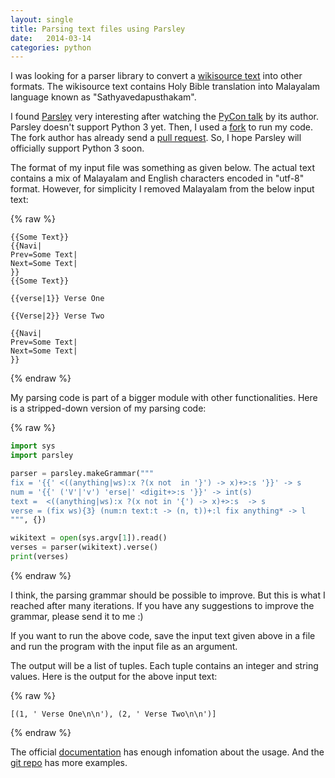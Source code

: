 ```yaml
---
layout: single
title: Parsing text files using Parsley
date:   2014-03-14
categories: python
---
```


I was looking for a parser library to convert a [wikisource text] into
other formats.  The wikisource text contains Holy Bible translation
into Malayalam language known as "Sathyavedapusthakam".

I found [Parsley] very interesting after watching the [PyCon talk] by
its author.  Parsley doesn't support Python 3 yet.  Then, I used a
[fork] to run my code.  The fork author has already send a [pull
request].  So, I hope Parsley will officially support Python 3 soon.

[fork]: https://github.com/vsajip/parsley
[wikisource text]: http://ml.wikisource.org/wiki/സത്യവേദപുസ്തകം
[Parsley]: http://parsley.readthedocs.org
[PyCon talk]: http://www.youtube.com/watch?v=t5X3ljCOFSY
[pull request]: https://github.com/python-parsley/parsley/pull/18

The format of my input file was something as given below.  The actual
text contains a mix of Malayalam and English characters encoded in
"utf-8" format. However, for simplicity I removed Malayalam from the
below input text:

{% raw %}
```
{{Some Text}}
{{Navi|
Prev=Some Text|
Next=Some Text|
}}
{{Some Text}}

{{verse|1}} Verse One

{{Verse|2}} Verse Two

{{Navi|
Prev=Some Text|
Next=Some Text|
}}
```
{% endraw %}

My parsing code is part of a bigger module with other functionalities.
Here is a stripped-down version of my parsing code:

{% raw %}
```python
import sys
import parsley

parser = parsley.makeGrammar("""
fix = '{{' <((anything|ws):x ?(x not  in '}') -> x)+>:s '}}' -> s
num = '{{' ('V'|'v') 'erse|' <digit+>:s '}}' -> int(s)
text =  <((anything|ws):x ?(x not in '{') -> x)+>:s  -> s
verse = (fix ws){3} (num:n text:t -> (n, t))+:l fix anything* -> l
""", {})

wikitext = open(sys.argv[1]).read()
verses = parser(wikitext).verse()
print(verses)
```
{% endraw %}

I think, the parsing grammar should be possible to improve.  But this
is what I reached after many iterations.  If you have any suggestions
to improve the grammar, please send it to me :)

If you want to run the above code, save the input text given above in
a file and run the program with the input file as an argument.

The output will be a list of tuples.  Each tuple contains an integer
and string values.  Here is the output for the above input text:

{% raw %}
```
[(1, ' Verse One\n\n'), (2, ' Verse Two\n\n')]
```
{% endraw %}

The official [documentation] has enough infomation about the usage.
And the [git repo] has more examples.

[documentation]: http://parsley.readthedocs.org
[git repo]: https://github.com/python-parsley/parsley

